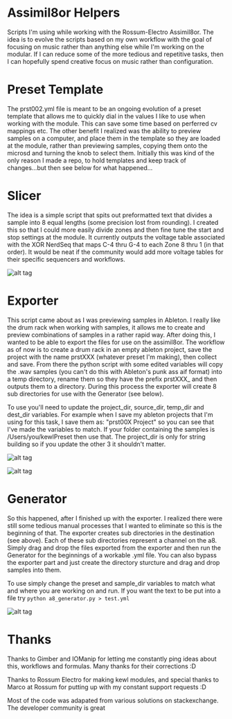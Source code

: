 # Assimil8or Helpers

Scripts I'm using while working with the Rossum-Electro Assimil8or.  The idea is to evolve the scripts based on my own workflow with the goal of focusing on music rather than anything else while I'm working on the modular.  If I can reduce some of the more tedious and repetitive tasks, then I can hopefully spend creative focus on music rather than configuration.

# Preset Template

The prst002.yml file is meant to be an ongoing evolution of a preset template that allows me to quickly dial in the values I like to use when working with the module.  This can save some time based on perferred cv mappings etc.  The other benefit I realized was the ability to preview samples on a computer, and place them in the template so they are loaded at the module, rather than previewing samples, copying them onto the microsd and turning the knob to select them.  Initially this was kind of the only reason I made a repo, to hold templates and keep track of changes...but then see below for what happened...

# Slicer

The idea is a simple script that spits out preformatted text that divides a sample into 8 equal lengths (some precision lost from rounding).  I created this so that I could more easily divide zones and then fine tune the start and stop settings at the module.  It currently outputs the voltage table associated with the XOR NerdSeq that maps C-4 thru G-4 to each Zone 8 thru 1 (in that order).  It would be neat if the community would add more voltage tables for their specific sequencers and workflows.

![alt tag](https://i.imgur.com/T0tSEb5h.png "Slicer Output")

# Exporter

This script came about as I was previewing samples in Ableton.  I really like the drum rack when working with samples, it allows me to create and preview combinations of samples in a rather rapid way.  After doing this, I wanted to be able to export the files for use on the assimil8or.  The workflow as of now is to create a drum rack in an empty ableton project, save the project with the name prstXXX (whatever preset I'm making), then collect and save.  From there the python script with some edited variables will copy the .wav samples (you can't do this with Ableton's punk ass aif format) into a temp directory, rename them so they have the prefix prstXXX_ and then outputs them to a directory.  During this process the exporter will create 8 sub directories for use with the Generator (see below).

To use you'll need to update the project_dir, source_dir, temp_dir and dest_dir variables.  For example when I save my ableton projects that I'm using for this task, I save them as: "prst00X Project" so you can see that I've made the variables to match.  If your folder containing the samples is /Users/you/kewlPreset then use that.  The project_dir is only for string building so if you update the other 3 it shouldn't matter.

![alt tag](https://i.imgur.com/p2FHeZ9h.png "Exporter Output")

![alt tag](https://i.imgur.com/aehGq34h.png "Sub Directory Example")

# Generator

So this happened, after I finished up with the exporter.  I realized there were still some tedious manual processes that I wanted to eliminate so this is the beginning of that.  The exporter creates sub directories in the destination (see above).  Each of these sub directories represent a channel on the a8.  Simply drag and drop the files exported from the exporter and then run the Generator for the beginnings of a workable .yml file.  You can also bypass the exporter part and just create the directory sturcture and drag and drop samples into them.

To use simply change the preset and sample_dir variables to match what and where you are working on and run.  If you want the text to be put into a file try `python a8_generator.py > test.yml`

![alt tag](https://i.imgur.com/u6RQ0kVh.png "Generator Sub Dir")

# Thanks

Thanks to Gimber and IOManip for letting me constantly ping ideas about this, workflows and formulas.  Many thanks for their corrections :D

Thanks to Rossum Electro for making kewl modules, and special thanks to Marco at Rossum for putting up with my constant support requests :D

Most of the code was adapated from various solutions on stackexchange.  The developer community is great
